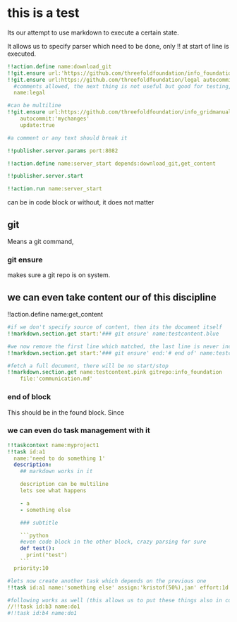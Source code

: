 # this is a test

Its our attempt to use markdown to execute a certain state.

It allows us to specify parser which need to be done, only !! at start of line is executed.

```yaml
!!action.define name:download_git
!!git.ensure url:'https://github.com/threefoldfoundation/info_foundation' autocommit:'mychanges' update:true
!!git.ensure url:https://github.com/threefoldfoundation/legal autocommit:'mychanges' update:true
  #comments allowed, the next thing is not useful but good for testing, it specifies name argument on git.ensure, its the same anyhow
  name:legal

#can be multiline
!!git.ensure url:https://github.com/threefoldfoundation/info_gridmanual 
    autocommit:'mychanges'
    update:true

#a comment or any text should break it

!!publisher.server.params port:8082

!!action.define name:server_start depends:download_git,get_content

!!publisher.server.start

!!action.run name:server_start
```

can be in code block or without, it does not matter

## git

Means a git command, 

### git ensure

makes sure a git repo is on system.


## we can even take content our of this discipline

!!action.define name:get_content

```yaml
#if we don't specify source of content, then its the document itself
!!markdown.section.get start:'### git ensure' name:testcontent.blue

#we now remove the first line which matched, the last line is never included, but now we forced to include it + 1 extra line
!!markdown.section.get start:'### git ensure' end:'# end of' name:testcontent.red trim_end:+3 trim_start:+1

#fetch a full document, there will be no start/stop
!!markdown.section.get name:testcontent.pink gitrepo:info_foundation 
    file:'communication.md'
```

### end of block

This should be in the found block. Since

### we can even do task management with it

```yaml
!!taskcontext name:myproject1
!!task id:a1 
  name:'need to do something 1'
  description:
    ## markdown works in it

    description can be multiline
    lets see what happens

    - a
    - something else

    ### subtitle

    ```python
    #even code block in the other block, crazy parsing for sure
    def test():
      print("test")
    ```
  priority:10

#lets now create another task which depends on the previous one
!!task id:a1 name:'something else' assign:'kristof(50%),jan' effort:1d depends:a1 

#following works as well (this allows us to put these things also in code and get it ignored but still parsed)
//!!task id:b3 name:do1 
#!!task id:b4 name:do1

```

